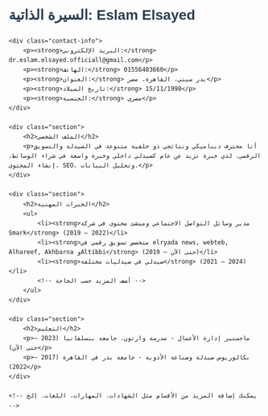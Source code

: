<!DOCTYPE html>
<html lang="ar">
<head>
    <meta charset="UTF-8">
    <meta name="viewport" content="width=device-width, initial-scale=1.0">
    <title>سيرة Eslam Elsayed الذاتية</title>
    <style>
        body {
            font-family: Arial, sans-serif;
            margin: 20px;
            line-height: 1.6;
        }
        h1, h2 {
            color: #2c3e50;
        }
        .section {
            margin-bottom: 20px;
        }
        .contact-info {
            font-size: 1.2em;
            margin-bottom: 20px;
        }
    </style>
</head>
<body>
    <h1>السيرة الذاتية: Eslam Elsayed</h1>
    
    <div class="contact-info">
        <p><strong>البريد الإلكتروني:</strong> dr.eslam.elsayed.officiall@gmail.com</p>
        <p><strong>الهاتف:</strong> 01556483660</p>
        <p><strong>العنوان:</strong> بدر سيتي، القاهرة، مصر</p>
        <p><strong>تاريخ الميلاد:</strong> 15/11/1998</p>
        <p><strong>الجنسية:</strong> مصري</p>
    </div>

    <div class="section">
        <h2>الملف الشخصي</h2>
        <p>أنا محترف ديناميكي ونتائجي ذو خلفية متنوعة في الصيدلة والتسويق الرقمي. لدي خبرة تزيد عن عام كصيدلي داخلي وخبرة واسعة في شراء الوسائط، إنشاء المحتوى، SEO، وتحليل البيانات.</p>
    </div>

    <div class="section">
        <h2>الخبرات المهنية</h2>
        <ul>
            <li><strong>مدير وسائل التواصل الاجتماعي ومنشئ محتوى في شركة Smark</strong> (2019 – 2022)</li>
            <li><strong>متخصص تسويق رقمي في elryada news, webteb, Alhareef, Akhbarna وAltibbi</strong> (2019 – حتى الآن)</li>
            <li><strong>صيدلي في صيدليات مختلفة</strong> (2021 – 2024)</li>
            <!-- أضف المزيد حسب الحاجة -->
        </ul>
    </div>

    <div class="section">
        <h2>التعليم</h2>
        <p>ماجستير إدارة الأعمال - مدرسة وارتون، جامعة بنسلفانيا (2023 – حتى الآن)</p>
        <p>بكالوريوس صيدلة وصناعة الأدوية - جامعة بدر في القاهرة (2017 – 2022)</p>
    </div>

    <!-- يمكنك إضافة المزيد من الأقسام مثل الشهادات، المهارات، اللغات، إلخ -->

</body>
</html>
